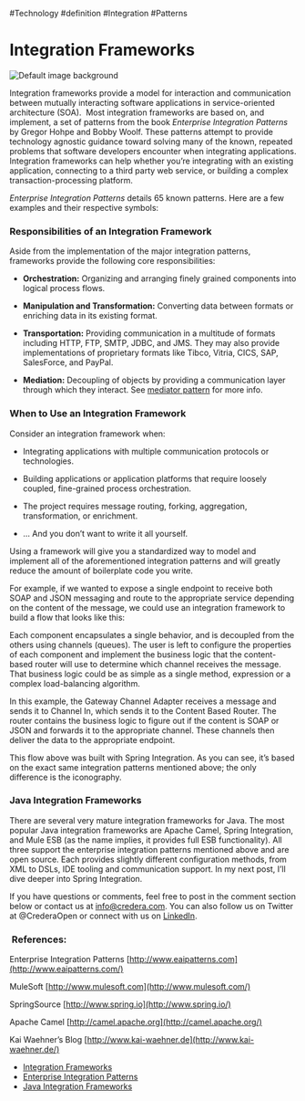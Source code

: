 #Technology #definition #Integration #Patterns 
# Integration Frameworks
![Default image background](https://www.credera.com/static/2c51ac833a5973d0cc3963511cbf00c5/8c332/default-banner.png)

Integration frameworks provide a model for interaction and communication between mutually interacting software applications in service-oriented architecture (SOA).  Most integration frameworks are based on, and implement, a set of patterns from the book _Enterprise Integration Patterns_ by Gregor Hohpe and Bobby Woolf. These patterns attempt to provide technology agnostic guidance toward solving many of the known, repeated problems that software developers encounter when integrating applications. Integration frameworks can help whether you’re integrating with an existing application, connecting to a third party web service, or building a complex transaction-processing platform.

_Enterprise Integration Patterns_ details 65 known patterns. Here are a few examples and their respective symbols:

### Responsibilities of an Integration Framework

Aside from the implementation of the major integration patterns, frameworks provide the following core responsibilities:

-   **Orchestration:** Organizing and arranging finely grained components into logical process flows.
    
-   **Manipulation and Transformation:** Converting data between formats or enriching data in its existing format.
    
-   **Transportation:** Providing communication in a multitude of formats including HTTP, FTP, SMTP, JDBC, and JMS. They may also provide implementations of proprietary formats like Tibco, Vitria, CICS, SAP, SalesForce, and PayPal.
    
-   **Mediation:** Decoupling of objects by providing a communication layer through which they interact. See [mediator pattern](http://en.wikipedia.org/wiki/Mediator_pattern) for more info.
    

### When to Use an Integration Framework

Consider an integration framework when:

-   Integrating applications with multiple communication protocols or technologies.
    
-   Building applications or application platforms that require loosely coupled, fine-grained process orchestration.
    
-   The project requires message routing, forking, aggregation, transformation, or enrichment.
    
-   … And you don’t want to write it all yourself.
    

Using a framework will give you a standardized way to model and implement all of the aforementioned integration patterns and will greatly reduce the amount of boilerplate code you write.

For example, if we wanted to expose a single endpoint to receive both SOAP and JSON messaging and route to the appropriate service depending on the content of the message, we could use an integration framework to build a flow that looks like this:

Each component encapsulates a single behavior, and is decoupled from the others using channels (queues). The user is left to configure the properties of each component and implement the business logic that the content-based router will use to determine which channel receives the message. That business logic could be as simple as a single method, expression or a complex load-balancing algorithm.

In this example, the Gateway Channel Adapter receives a message and sends it to Channel In, which sends it to the Content Based Router. The router contains the business logic to figure out if the content is SOAP or JSON and forwards it to the appropriate channel. These channels then deliver the data to the appropriate endpoint.

This flow above was built with Spring Integration. As you can see, it’s based on the exact same integration patterns mentioned above; the only difference is the iconography.

### Java Integration Frameworks

There are several very mature integration frameworks for Java. The most popular Java integration frameworks are Apache Camel, Spring Integration, and Mule ESB (as the name implies, it provides full ESB functionality). All three support the enterprise integration patterns mentioned above and are open source. Each provides slightly different configuration methods, from XML to DSLs, IDE tooling and communication support. In my next post, I’ll dive deeper into Spring Integration.

If you have questions or comments, feel free to post in the comment section below or contact us at info@credera.com. You can also follow us on Twitter at @CrederaOpen or connect with us on [LinkedIn](http://www.linkedin.com/company/credera?goback=%2Enmp_*1_*1_*1_*1_*1_*1_*1_*1_*1_*1&trk=top_nav_home).

###  References:

Enterprise Integration Patterns [http://www.eaipatterns.com](http://www.eaipatterns.com/)

MuleSoft [http://www.mulesoft.com](http://www.mulesoft.com/)

SpringSource [http://www.spring.io](http://www.spring.io/)

Apache Camel [http://camel.apache.org](http://camel.apache.org/)

Kai Waehner’s Blog [http://www.kai-waehner.de](http://www.kai-waehner.de/)

-   [Integration Frameworks](https://www.credera.com/insights/tag/integration-frameworks)
-   [Enterprise Integration Patterns](https://www.credera.com/insights/tag/enterprise-integration-patterns)
-   [Java Integration Frameworks](https://www.credera.com/insights/tag/java-integration-frameworks)